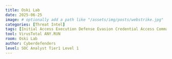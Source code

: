 ```yaml
---
title: Oski Lab
date: 2025-06-25
image: # optionally add a path like "/assets/img/posts/webstrike.jpg"
categories: [Threat Intel]
tags: [Initial Access Execution Defense Evasion Credential Access Command and Control Exfiltration]
tool: VirusTotal ANY.RUN
room: Oski Lab
author: Cyberdefenders
level: SOC Analyst Tier1 Level 1
---
```


